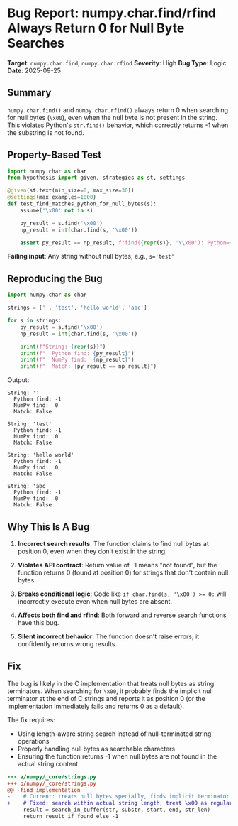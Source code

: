 # Bug Report: numpy.char.find/rfind Always Return 0 for Null Byte Searches

**Target**: `numpy.char.find`, `numpy.char.rfind`
**Severity**: High
**Bug Type**: Logic
**Date**: 2025-09-25

## Summary

`numpy.char.find()` and `numpy.char.rfind()` always return 0 when searching for null bytes (`\x00`), even when the null byte is not present in the string. This violates Python's `str.find()` behavior, which correctly returns -1 when the substring is not found.

## Property-Based Test

```python
import numpy.char as char
from hypothesis import given, strategies as st, settings

@given(st.text(min_size=0, max_size=30))
@settings(max_examples=1000)
def test_find_matches_python_for_null_bytes(s):
    assume('\x00' not in s)

    py_result = s.find('\x00')
    np_result = int(char.find(s, '\x00'))

    assert py_result == np_result, f"find({repr(s)}, '\\x00'): Python={py_result}, NumPy={np_result}"
```

**Failing input**: Any string without null bytes, e.g., `s='test'`

## Reproducing the Bug

```python
import numpy.char as char

strings = ['', 'test', 'hello world', 'abc']

for s in strings:
    py_result = s.find('\x00')
    np_result = int(char.find(s, '\x00'))

    print(f"String: {repr(s)}")
    print(f"  Python find: {py_result}")
    print(f"  NumPy find:  {np_result}")
    print(f"  Match: {py_result == np_result}")
```

Output:
```
String: ''
  Python find: -1
  NumPy find:  0
  Match: False

String: 'test'
  Python find: -1
  NumPy find:  0
  Match: False

String: 'hello world'
  Python find: -1
  NumPy find:  0
  Match: False

String: 'abc'
  Python find: -1
  NumPy find:  0
  Match: False
```

## Why This Is A Bug

1. **Incorrect search results**: The function claims to find null bytes at position 0, even when they don't exist in the string.

2. **Violates API contract**: Return value of -1 means "not found", but the function returns 0 (found at position 0) for strings that don't contain null bytes.

3. **Breaks conditional logic**: Code like `if char.find(s, '\x00') >= 0:` will incorrectly execute even when null bytes are absent.

4. **Affects both find and rfind**: Both forward and reverse search functions have this bug.

5. **Silent incorrect behavior**: The function doesn't raise errors; it confidently returns wrong results.

## Fix

The bug is likely in the C implementation that treats null bytes as string terminators. When searching for `\x00`, it probably finds the implicit null terminator at the end of C strings and reports it as position 0 (or the implementation immediately fails and returns 0 as a default).

The fix requires:
- Using length-aware string search instead of null-terminated string operations
- Properly handling null bytes as searchable characters
- Ensuring the function returns -1 when null bytes are not found in the actual string content

```diff
--- a/numpy/_core/strings.py
+++ b/numpy/_core/strings.py
@@ -find_implementation
-    # Current: treats null bytes specially, finds implicit terminator
+    # Fixed: search within actual string length, treat \x00 as regular character
     result = search_in_buffer(str, substr, start, end, str_len)
     return result if found else -1
```